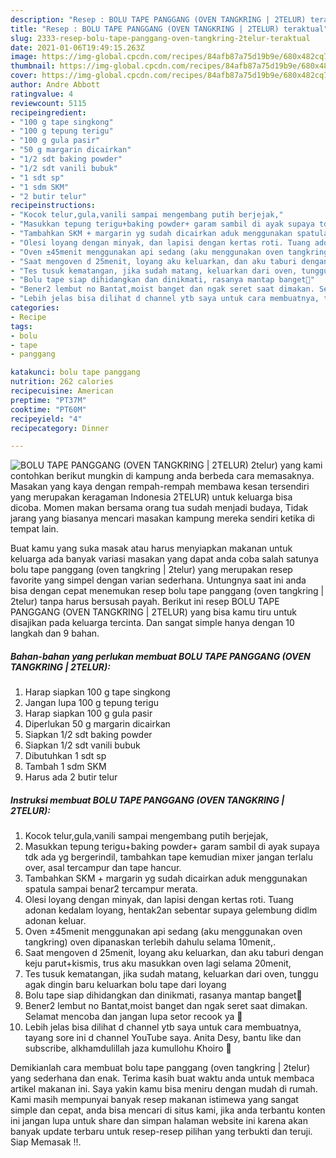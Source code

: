 ```yaml
---
description: "Resep : BOLU TAPE PANGGANG (OVEN TANGKRING | 2TELUR) teraktual"
title: "Resep : BOLU TAPE PANGGANG (OVEN TANGKRING | 2TELUR) teraktual"
slug: 2333-resep-bolu-tape-panggang-oven-tangkring-2telur-teraktual
date: 2021-01-06T19:49:15.263Z
image: https://img-global.cpcdn.com/recipes/84afb87a75d19b9e/680x482cq70/bolu-tape-panggang-oven-tangkring-2telur-foto-resep-utama.jpg
thumbnail: https://img-global.cpcdn.com/recipes/84afb87a75d19b9e/680x482cq70/bolu-tape-panggang-oven-tangkring-2telur-foto-resep-utama.jpg
cover: https://img-global.cpcdn.com/recipes/84afb87a75d19b9e/680x482cq70/bolu-tape-panggang-oven-tangkring-2telur-foto-resep-utama.jpg
author: Andre Abbott
ratingvalue: 4
reviewcount: 5115
recipeingredient:
- "100 g tape singkong"
- "100 g tepung terigu"
- "100 g gula pasir"
- "50 g margarin dicairkan"
- "1/2 sdt baking powder"
- "1/2 sdt vanili bubuk"
- "1 sdt sp"
- "1 sdm SKM"
- "2 butir telur"
recipeinstructions:
- "Kocok telur,gula,vanili sampai mengembang putih berjejak,"
- "Masukkan tepung terigu+baking powder+ garam sambil di ayak supaya tdk ada yg bergerindil, tambahkan tape kemudian mixer jangan terlalu over, asal tercampur dan tape hancur."
- "Tambahkan SKM + margarin yg sudah dicairkan aduk menggunakan spatula sampai benar2 tercampur merata."
- "Olesi loyang dengan minyak, dan lapisi dengan kertas roti. Tuang adonan kedalam loyang, hentak2an sebentar supaya gelembung didlm adonan keluar."
- "Oven ±45menit menggunakan api sedang (aku menggunakan oven tangkring) oven dipanaskan terlebih dahulu selama 10menit,."
- "Saat mengoven d 25menit, loyang aku keluarkan, dan aku taburi dengan keju parut+kismis, trus aku masukkan oven lagi selama 20menit,"
- "Tes tusuk kematangan, jika sudah matang, keluarkan dari oven, tunggu agak dingin baru keluarkan bolu tape dari loyang"
- "Bolu tape siap dihidangkan dan dinikmati, rasanya mantap banget🤤"
- "Bener2 lembut no Bantat,moist banget dan ngak seret saat dimakan. Selamat mencoba dan jangan lupa setor recook ya 🤗"
- "Lebih jelas bisa dilihat d channel ytb saya untuk cara membuatnya, tayang sore ini d channel YouTube saya. Anita Desy, bantu like dan subscribe, alkhamdulillah jaza kumullohu Khoiro 🤗"
categories:
- Recipe
tags:
- bolu
- tape
- panggang

katakunci: bolu tape panggang 
nutrition: 262 calories
recipecuisine: American
preptime: "PT37M"
cooktime: "PT60M"
recipeyield: "4"
recipecategory: Dinner

---
```



![BOLU TAPE PANGGANG (OVEN TANGKRING | 2TELUR)](https://img-global.cpcdn.com/recipes/84afb87a75d19b9e/680x482cq70/bolu-tape-panggang-oven-tangkring-2telur-foto-resep-utama.jpg)
 2telur) yang kami contohkan berikut mungkin di kampung anda berbeda cara memasaknya. Masakan yang kaya dengan rempah-rempah membawa kesan tersendiri yang merupakan keragaman Indonesia
 2TELUR) untuk keluarga bisa dicoba. Momen makan bersama orang tua sudah menjadi budaya, Tidak jarang yang biasanya mencari masakan kampung mereka sendiri ketika di tempat lain.



Buat kamu yang suka masak atau harus menyiapkan makanan untuk keluarga ada banyak variasi masakan yang dapat anda coba salah satunya bolu tape panggang (oven tangkring | 2telur) yang merupakan resep favorite yang simpel dengan varian sederhana. Untungnya saat ini anda bisa dengan cepat menemukan resep bolu tape panggang (oven tangkring | 2telur) tanpa harus bersusah payah.
Berikut ini resep BOLU TAPE PANGGANG (OVEN TANGKRING | 2TELUR) yang bisa kamu tiru untuk disajikan pada keluarga tercinta. Dan sangat simple hanya dengan 10 langkah dan 9 bahan.


<!--inarticleads1-->

##### Bahan-bahan yang perlukan membuat BOLU TAPE PANGGANG (OVEN TANGKRING | 2TELUR):

1. Harap siapkan 100 g tape singkong
1. Jangan lupa 100 g tepung terigu
1. Harap siapkan 100 g gula pasir
1. Diperlukan 50 g margarin dicairkan
1. Siapkan 1/2 sdt baking powder
1. Siapkan 1/2 sdt vanili bubuk
1. Dibutuhkan 1 sdt sp
1. Tambah 1 sdm SKM
1. Harus ada 2 butir telur




<!--inarticleads2-->

##### Instruksi membuat  BOLU TAPE PANGGANG (OVEN TANGKRING | 2TELUR):

1. Kocok telur,gula,vanili sampai mengembang putih berjejak,
1. Masukkan tepung terigu+baking powder+ garam sambil di ayak supaya tdk ada yg bergerindil, tambahkan tape kemudian mixer jangan terlalu over, asal tercampur dan tape hancur.
1. Tambahkan SKM + margarin yg sudah dicairkan aduk menggunakan spatula sampai benar2 tercampur merata.
1. Olesi loyang dengan minyak, dan lapisi dengan kertas roti. Tuang adonan kedalam loyang, hentak2an sebentar supaya gelembung didlm adonan keluar.
1. Oven ±45menit menggunakan api sedang (aku menggunakan oven tangkring) oven dipanaskan terlebih dahulu selama 10menit,.
1. Saat mengoven d 25menit, loyang aku keluarkan, dan aku taburi dengan keju parut+kismis, trus aku masukkan oven lagi selama 20menit,
1. Tes tusuk kematangan, jika sudah matang, keluarkan dari oven, tunggu agak dingin baru keluarkan bolu tape dari loyang
1. Bolu tape siap dihidangkan dan dinikmati, rasanya mantap banget🤤
1. Bener2 lembut no Bantat,moist banget dan ngak seret saat dimakan. Selamat mencoba dan jangan lupa setor recook ya 🤗
1. Lebih jelas bisa dilihat d channel ytb saya untuk cara membuatnya, tayang sore ini d channel YouTube saya. Anita Desy, bantu like dan subscribe, alkhamdulillah jaza kumullohu Khoiro 🤗




Demikianlah cara membuat bolu tape panggang (oven tangkring | 2telur) yang sederhana dan enak. Terima kasih buat waktu anda untuk membaca artikel makanan ini. Saya yakin kamu bisa meniru dengan mudah di rumah. Kami masih mempunyai banyak resep makanan istimewa yang sangat simple dan cepat, anda bisa mencari di situs kami, jika anda terbantu konten ini jangan lupa untuk share dan simpan halaman website ini karena akan banyak update terbaru untuk resep-resep pilihan yang terbukti dan teruji. Siap Memasak !!. 
